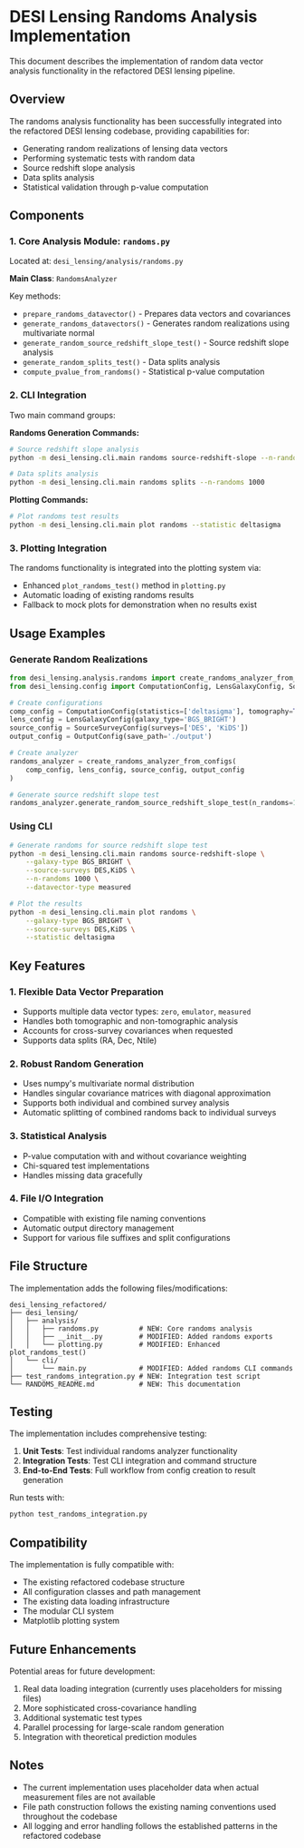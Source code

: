 # DESI Lensing Randoms Analysis Implementation

This document describes the implementation of random data vector analysis functionality in the refactored DESI lensing pipeline.

## Overview

The randoms analysis functionality has been successfully integrated into the refactored DESI lensing codebase, providing capabilities for:

- Generating random realizations of lensing data vectors
- Performing systematic tests with random data
- Source redshift slope analysis
- Data splits analysis
- Statistical validation through p-value computation

## Components

### 1. Core Analysis Module: `randoms.py`

Located at: `desi_lensing/analysis/randoms.py`

**Main Class**: `RandomsAnalyzer`

Key methods:
- `prepare_randoms_datavector()` - Prepares data vectors and covariances
- `generate_randoms_datavectors()` - Generates random realizations using multivariate normal
- `generate_random_source_redshift_slope_test()` - Source redshift slope analysis
- `generate_random_splits_test()` - Data splits analysis
- `compute_pvalue_from_randoms()` - Statistical p-value computation

### 2. CLI Integration

Two main command groups:

**Randoms Generation Commands:**
```bash
# Source redshift slope analysis
python -m desi_lensing.cli.main randoms source-redshift-slope --n-randoms 1000

# Data splits analysis  
python -m desi_lensing.cli.main randoms splits --n-randoms 1000
```

**Plotting Commands:**
```bash
# Plot randoms test results
python -m desi_lensing.cli.main plot randoms --statistic deltasigma
```

### 3. Plotting Integration

The randoms functionality is integrated into the plotting system via:
- Enhanced `plot_randoms_test()` method in `plotting.py`
- Automatic loading of existing randoms results
- Fallback to mock plots for demonstration when no results exist

## Usage Examples

### Generate Random Realizations

```python
from desi_lensing.analysis.randoms import create_randoms_analyzer_from_configs
from desi_lensing.config import ComputationConfig, LensGalaxyConfig, SourceSurveyConfig, OutputConfig

# Create configurations
comp_config = ComputationConfig(statistics=['deltasigma'], tomography=True)
lens_config = LensGalaxyConfig(galaxy_type='BGS_BRIGHT')
source_config = SourceSurveyConfig(surveys=['DES', 'KiDS'])
output_config = OutputConfig(save_path='./output')

# Create analyzer
randoms_analyzer = create_randoms_analyzer_from_configs(
    comp_config, lens_config, source_config, output_config
)

# Generate source redshift slope test
randoms_analyzer.generate_random_source_redshift_slope_test(n_randoms=1000)
```

### Using CLI

```bash
# Generate randoms for source redshift slope test
python -m desi_lensing.cli.main randoms source-redshift-slope \
    --galaxy-type BGS_BRIGHT \
    --source-surveys DES,KiDS \
    --n-randoms 1000 \
    --datavector-type measured

# Plot the results
python -m desi_lensing.cli.main plot randoms \
    --galaxy-type BGS_BRIGHT \
    --source-surveys DES,KiDS \
    --statistic deltasigma
```

## Key Features

### 1. Flexible Data Vector Preparation
- Supports multiple data vector types: `zero`, `emulator`, `measured`
- Handles both tomographic and non-tomographic analysis
- Accounts for cross-survey covariances when requested
- Supports data splits (RA, Dec, Ntile)

### 2. Robust Random Generation
- Uses numpy's multivariate normal distribution
- Handles singular covariance matrices with diagonal approximation
- Supports both individual and combined survey analysis
- Automatic splitting of combined randoms back to individual surveys

### 3. Statistical Analysis
- P-value computation with and without covariance weighting
- Chi-squared test implementations
- Handles missing data gracefully

### 4. File I/O Integration
- Compatible with existing file naming conventions
- Automatic output directory management
- Support for various file suffixes and split configurations

## File Structure

The implementation adds the following files/modifications:

```
desi_lensing_refactored/
├── desi_lensing/
│   ├── analysis/
│   │   ├── randoms.py          # NEW: Core randoms analysis
│   │   ├── __init__.py         # MODIFIED: Added randoms exports
│   │   └── plotting.py         # MODIFIED: Enhanced plot_randoms_test()
│   └── cli/
│       └── main.py             # MODIFIED: Added randoms CLI commands
├── test_randoms_integration.py # NEW: Integration test script
└── RANDOMS_README.md           # NEW: This documentation
```

## Testing

The implementation includes comprehensive testing:

1. **Unit Tests**: Test individual randoms analyzer functionality
2. **Integration Tests**: Test CLI integration and command structure
3. **End-to-End Tests**: Full workflow from config creation to result generation

Run tests with:
```bash
python test_randoms_integration.py
```

## Compatibility

The implementation is fully compatible with:
- The existing refactored codebase structure
- All configuration classes and path management
- The existing data loading infrastructure
- The modular CLI system
- Matplotlib plotting system

## Future Enhancements

Potential areas for future development:
1. Real data loading integration (currently uses placeholders for missing files)
2. More sophisticated cross-covariance handling
3. Additional systematic test types
4. Parallel processing for large-scale random generation
5. Integration with theoretical prediction modules

## Notes

- The current implementation uses placeholder data when actual measurement files are not available
- File path construction follows the existing naming conventions used throughout the codebase
- All logging and error handling follows the established patterns in the refactored codebase 
